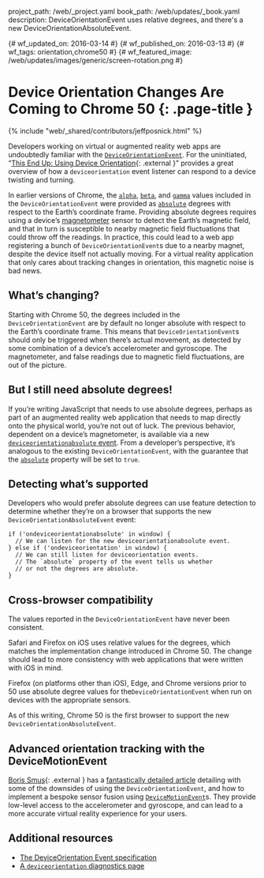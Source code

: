 project_path: /web/_project.yaml book_path: /web/updates/_book.yaml description: DeviceOrientationEvent uses relative degrees, and there's a new DeviceOrientationAbsoluteEvent.

{# wf_updated_on: 2016-03-14 #} {# wf_published_on: 2016-03-13 #} {# wf_tags: orientation,chrome50 #} {# wf_featured_image: /web/updates/images/generic/screen-rotation.png #}

# Device Orientation Changes Are Coming to Chrome 50 {: .page-title }

{% include "web/_shared/contributors/jeffposnick.html" %}

Developers working on virtual or augmented reality web apps are undoubtedly familiar with the [`DeviceOrientationEvent`](https://developer.mozilla.org/en-US/docs/Web/API/DeviceOrientationEvent). For the uninitiated, “[This End Up: Using Device Orientation](http://www.html5rocks.com/en/tutorials/device/orientation/){: .external }” provides a great overview of how a `deviceorientation` event listener can respond to a device twisting and turning.

In earlier versions of Chrome, the [`alpha`](https://developer.mozilla.org/en-US/docs/Web/API/DeviceOrientationEvent/alpha), [`beta`](https://developer.mozilla.org/en-US/docs/Web/API/DeviceOrientationEvent/beta), and [`gamma`](https://developer.mozilla.org/en-US/docs/Web/API/DeviceOrientationEvent/gamma) values included in the `DeviceOrientationEvent` were provided as [`absolute`](https://developer.mozilla.org/en-US/docs/Web/API/DeviceOrientationEvent/absolute) degrees with respect to the Earth’s coordinate frame. Providing absolute degrees requires using a device’s [magnetometer](https://en.wikipedia.org/wiki/Magnetometer) sensor to detect the Earth’s magnetic field, and that in turn is susceptible to nearby magnetic field fluctuations that could throw off the readings. In practice, this could lead to a web app registering a bunch of `DeviceOrientationEvent`s due to a nearby magnet, despite the device itself not actually moving. For a virtual reality application that only cares about tracking changes in orientation, this magnetic noise is bad news.

## What’s changing?

Starting with Chrome 50, the degrees included in the `DeviceOrientationEvent` are by default no longer absolute with respect to the Earth’s coordinate frame. This means that `DeviceOrientationEvent`s should only be triggered when there’s actual movement, as detected by some combination of a device’s accelerometer and gyroscope. The magnetometer, and false readings due to magnetic field fluctuations, are out of the picture.

## But I still need absolute degrees!

If you’re writing JavaScript that needs to use absolute degrees, perhaps as part of an augmented reality web application that needs to map directly onto the physical world, you’re not out of luck. The previous behavior, dependent on a device’s magnetometer, is available via a new [`deviceorientationabsolute` event](http://w3c.github.io/deviceorientation/spec-source-orientation.html#deviceorientationabsolute). From a developer’s perspective, it’s analogous to the existing `DeviceOrientationEvent`, with the guarantee that the [`absolute`](https://developer.mozilla.org/en-US/docs/Web/API/DeviceOrientationEvent/absolute) property will be set to `true`.

## Detecting what’s supported

Developers who would prefer absolute degrees can use feature detection to determine whether they’re on a browser that supports the new `DeviceOrientationAbsoluteEvent` event:

    if ('ondeviceorientationabsolute' in window) {
      // We can listen for the new deviceorientationabsolute event.
    } else if ('ondeviceorientation' in window) {
      // We can still listen for deviceorientation events.
      // The `absolute` property of the event tells us whether
      // or not the degrees are absolute.
    }
    

## Cross-browser compatibility

The values reported in the `DeviceOrientationEvent` have never been consistent.

Safari and Firefox on iOS uses relative values for the degrees, which matches the implementation change introduced in Chrome 50. The change should lead to more consistency with web applications that were written with iOS in mind.

Firefox (on platforms other than iOS), Edge, and Chrome versions prior to 50 use absolute degree values for the`DeviceOrientationEvent` when run on devices with the appropriate sensors.

As of this writing, Chrome 50 is the first browser to support the new `DeviceOrientationAbsoluteEvent`.

## Advanced orientation tracking with the DeviceMotionEvent

[Boris Smus](http://smus.com/about/){: .external } has a [fantastically detailed article](http://smus.com/sensor-fusion-prediction-webvr/) detailing with some of the downsides of using the `DeviceOrientationEvent`, and how to implement a bespoke sensor fusion using [`DeviceMotionEvent`](https://developer.mozilla.org/en-US/docs/Web/API/DeviceMotionEvent)s. They provide low-level access to the accelerometer and gyroscope, and can lead to a more accurate virtual reality experience for your users.

## Additional resources

* [The DeviceOrientation Event specification](http://w3c.github.io/deviceorientation/spec-source-orientation.html)
* [A `deviceorientation` diagnostics page](https://timvolodine.github.io/deviceorientation-test/)